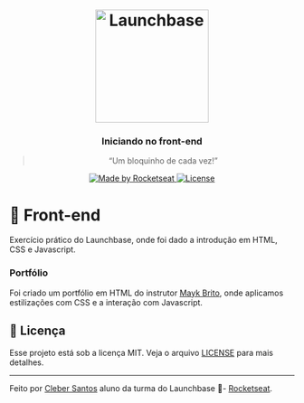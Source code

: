 <h1 align="center">
    <img alt="Launchbase" src="https://storage.googleapis.com/golden-wind/bootcamp-launchbase/logo.png" width="200px" />
</h1>

<h3 align="center">
  Iniciando no front-end 
</h3>

<blockquote align="center">“Um bloquinho de cada vez!”</blockquote>

<p align="center">

  <a href="https://rocketseat.com.br">
    <img alt="Made by Rocketseat" src="https://img.shields.io/badge/made%20by-Rocketseat-%23F8952D">
  </a>

  <a href="LICENSE" >
    <img alt="License" src="https://img.shields.io/badge/license-MIT-%23F8952D">
  </a>

</p>

# 🚀 Front-end

Exercício prático do Launchbase, onde foi dado a introdução em HTML, CSS e Javascript.

### Portfólio

Foi criado um portfólio em HTML do instrutor [Mayk Brito](https://github.com/maykbrito), onde aplicamos estilizações com CSS e a interação com Javascript.

## :memo: Licença

Esse projeto está sob a licença MIT. Veja o arquivo [LICENSE](../LICENSE) para mais detalhes.

---

Feito por [Cleber Santos](https://github.com/cleber-santos) aluno da turma do Launchbase :rocket:- [Rocketseat](https://rocketseat.com.br).
